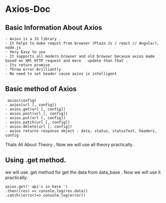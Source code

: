# Axios-Doc
## Basic Information About Axios
```
- Axios is a JS library . 
- It helps to make requst from browser (Plain Js / react // Angular), node.js
- Very Easy to use
- It supports all modern browser and old browser because axios made based on XMl HTTP request and more   update than that .
- Its return promise
- Throw error Brilliantly
- No need to set header cause axios is intelligent

```
## Basic method of Axios
```
 axios(config)
- axios(url [, config])
- axios.get(url [, config])
- axios.post(url [, config])
- axios.put(url [, config])
- axios.patch(url [, config])
- axios.delete(url [, config])
- axios returns response object - data, status, statusText, headers, config
```
 Thats All About Theory , Now we will use all theory practically .
 
## Using .get method. 
 we will use .get method for get the data from data_base . Now we will use it practically.
```
axios.get(' api's in here ')
.then((res) => console.log(res.data))
.catch((error)=> console.log(error))

```
